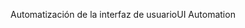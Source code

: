 <span data-ttu-id="628e7-101">Automatización de la interfaz de usuario</span><span class="sxs-lookup"><span data-stu-id="628e7-101">UI Automation</span></span>